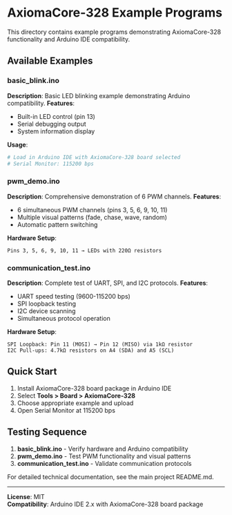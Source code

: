 # AxiomaCore-328 Example Programs

This directory contains example programs demonstrating AxiomaCore-328 functionality and Arduino IDE compatibility.

## Available Examples

### basic_blink.ino
**Description**: Basic LED blinking example demonstrating Arduino compatibility.
**Features**: 
- Built-in LED control (pin 13)
- Serial debugging output
- System information display

**Usage**:
```bash
# Load in Arduino IDE with AxiomaCore-328 board selected
# Serial Monitor: 115200 bps
```

### pwm_demo.ino
**Description**: Comprehensive demonstration of 6 PWM channels.
**Features**:
- 6 simultaneous PWM channels (pins 3, 5, 6, 9, 10, 11)
- Multiple visual patterns (fade, chase, wave, random)
- Automatic pattern switching

**Hardware Setup**:
```
Pins 3, 5, 6, 9, 10, 11 → LEDs with 220Ω resistors
```

### communication_test.ino
**Description**: Complete test of UART, SPI, and I2C protocols.
**Features**:
- UART speed testing (9600-115200 bps)
- SPI loopback testing
- I2C device scanning
- Simultaneous protocol operation

**Hardware Setup**:
```
SPI Loopback: Pin 11 (MOSI) → Pin 12 (MISO) via 1kΩ resistor
I2C Pull-ups: 4.7kΩ resistors on A4 (SDA) and A5 (SCL)
```

## Quick Start

1. Install AxiomaCore-328 board package in Arduino IDE
2. Select **Tools > Board > AxiomaCore-328**
3. Choose appropriate example and upload
4. Open Serial Monitor at 115200 bps

## Testing Sequence

1. **basic_blink.ino** - Verify hardware and Arduino compatibility
2. **pwm_demo.ino** - Test PWM functionality and visual patterns
3. **communication_test.ino** - Validate communication protocols

For detailed technical documentation, see the main project README.md.

---

**License**: MIT  
**Compatibility**: Arduino IDE 2.x with AxiomaCore-328 board package